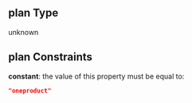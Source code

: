 ## plan Type

unknown

## plan Constraints

**constant**: the value of this property must be equal to:

```json
"oneproduct"
```

